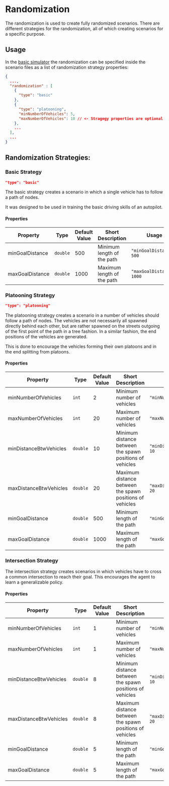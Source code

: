 # Randomization

The randomization is used to create fully randomized scenarios.
There are different strategies for the randomization, all of which creating scenarios for a specific purpose.

## Usage
In the [basic simulator](https://git.rwth-aachen.de/monticore/EmbeddedMontiArc/simulators/basic-simulator) the randomization can be specified inside the scenario files as a list of randomization strategy properties:
```json
{
  ...,
  "randomization" : [
    {
      "type": "basic"
    },
    {
      "type": "platooning",
      "minNumberOfVehicles": 5,
      "maxNumberOfVehicles": 10 // <- Stragegy properties are optional. If not present, default will be used
    },
    ...
  ],
  ...
}
```

## Randomization Strategies:
### Basic Strategy
```json
"type": "basic"
```
The basic strategy creates a scenario in which a single vehicle has to follow a path of nodes.

It was designed to be used in training the basic driving skills of an autopilot.

#### Properties
| Property        | Type     | Default Value | Short Description          | Usage                     |
|-----------------|----------|---------------|----------------------------|---------------------------|
| minGoalDistance | `double` | 500           | Minimum length of the path | `"minGoalDistance": 500`  | 
| maxGoalDistance | `double` | 1000          | Maximum length of the path | `"maxGoalDistance": 1000` | 


### Platooning Strategy
```json
"type": "platooning"
```
The platooning strategy creates a scenario in a number of vehicles should follow a path of nodes.
The vehicles are not necessarily all spawned directly behind each other, but are rather spawned on the streets outgoing of the first point of the path in a tree fashion.
In a similar fashion, the end positions of the vehicles are generated.

This is done to encourage the vehicles forming their own platoons and in the end splitting from platoons.

#### Properties
| Property               | Type     | Default Value | Short Description                                        | Usage                          |
|------------------------|----------|---------------|----------------------------------------------------------|--------------------------------|
| minNumberOfVehicles    | `int`    | 2             | Minimum number of vehicles                               | `"minNumberOfVehicles": 2`     | 
| maxNumberOfVehicles    | `int`    | 20            | Maximum number of vehicles                               | `"maxNumberOfVehicles": 20`    | 
| minDistanceBtwVehicles | `double` | 10            | Minimum distance between the spawn positions of vehicles | `"minDistanceBtwVehicles": 10` | 
| maxDistanceBtwVehicles | `double` | 20            | Maximum distance between the spawn positions of vehicles | `"maxDistanceBtwVehicles": 20` | 
| minGoalDistance        | `double` | 500           | Minimum length of the path                               | `"minGoalDistance": 500`       | 
| maxGoalDistance        | `double` | 1000          | Maximum length of the path                               | `"maxGoalDistance": 20`        | 


### Intersection Strategy

The intersection strategy creates scenarios in which vehicles have to cross a common intersection to reach their goal.
This encourages the agent to learn a generalizable policy.

#### Properties
| Property               | Type     | Default Value | Short Description                                        | Usage                          |
|------------------------|----------|---------------|----------------------------------------------------------|--------------------------------|
| minNumberOfVehicles    | `int`    | 1             | Minimum number of vehicles                               | `"minNumberOfVehicles": 2`     | 
| maxNumberOfVehicles    | `int`    | 1             | Maximum number of vehicles                               | `"maxNumberOfVehicles": 20`    | 
| minDistanceBtwVehicles | `double` | 8             | Minimum distance between the spawn positions of vehicles | `"minDistanceBtwVehicles": 10` | 
| maxDistanceBtwVehicles | `double` | 8             | Maximum distance between the spawn positions of vehicles | `"maxDistanceBtwVehicles": 20` | 
| minGoalDistance        | `double` | 5             | Minimum length of the path                               | `"minGoalDistance": 500`       | 
| maxGoalDistance        | `double` | 5             | Maximum length of the path                               | `"maxGoalDistance": 20`        | 

